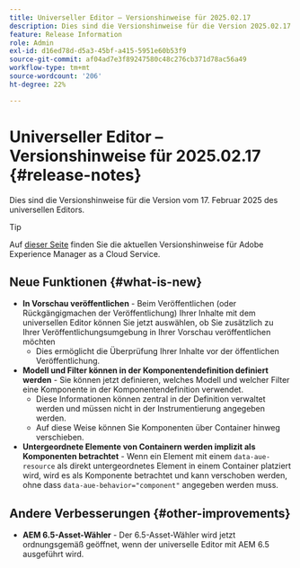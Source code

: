 ```yaml
---
title: Universeller Editor – Versionshinweise für 2025.02.17
description: Dies sind die Versionshinweise für die Version 2025.02.17 des universellen Editors.
feature: Release Information
role: Admin
exl-id: d16ed78d-d5a3-45bf-a415-5951e60b53f9
source-git-commit: af04ad7e3f89247580c48c276cb371d78ac56a49
workflow-type: tm+mt
source-wordcount: '206'
ht-degree: 22%

---
```



# Universeller Editor – Versionshinweise für 2025.02.17 {#release-notes}

Dies sind die Versionshinweise für die Version vom 17. Februar 2025 des universellen Editors.

>[!TIP]
>
>Auf [dieser Seite](/help/release-notes/release-notes-cloud/release-notes-current.md) finden Sie die aktuellen Versionshinweise für Adobe Experience Manager as a Cloud Service.

## Neue Funktionen {#what-is-new}

* **In Vorschau veröffentlichen** - Beim Veröffentlichen (oder Rückgängigmachen der Veröffentlichung) Ihrer Inhalte mit dem universellen Editor können Sie jetzt auswählen, ob Sie zusätzlich zu Ihrer Veröffentlichungsumgebung in Ihrer Vorschau veröffentlichen möchten
   * Dies ermöglicht die Überprüfung Ihrer Inhalte vor der öffentlichen Veröffentlichung.
* **Modell und Filter können in der Komponentendefinition definiert werden** - Sie können jetzt definieren, welches Modell und welcher Filter eine Komponente in der Komponentendefinition verwendet.
   * Diese Informationen können zentral in der Definition verwaltet werden und müssen nicht in der Instrumentierung angegeben werden.
   * Auf diese Weise können Sie Komponenten über Container hinweg verschieben.
* **Untergeordnete Elemente von Containern werden implizit als Komponenten betrachtet** - Wenn ein Element mit einem `data-aue-resource` als direkt untergeordnetes Element in einem Container platziert wird, wird es als Komponente betrachtet und kann verschoben werden, ohne dass `data-aue-behavior="component"` angegeben werden muss.

## Andere Verbesserungen {#other-improvements}

* **AEM 6.5-Asset-Wähler** - Der 6.5-Asset-Wähler wird jetzt ordnungsgemäß geöffnet, wenn der universelle Editor mit AEM 6.5 ausgeführt wird.

